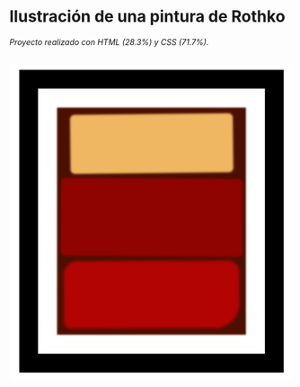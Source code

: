 # Ilustración de una pintura de Rothko

###### Proyecto realizado con HTML (28.3%) y CSS (71.7%).


![Imagen](./fotos/pintura.png)